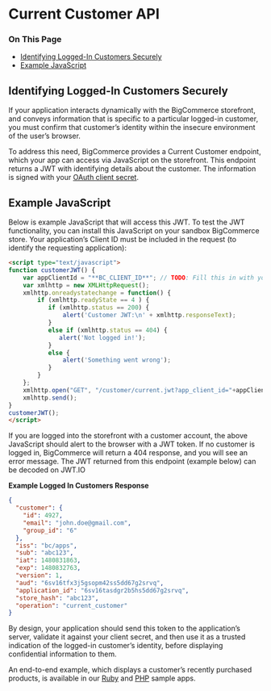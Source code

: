 <h1> Current Customer API </h1>
<div class="otp" id="no-index">
	<h3> On This Page </h3>
	<ul>
		<li><a href="#current-customer_identifying-logged-in-customers">Identifying Logged-In Customers Securely</a></li>
    <li><a href="#current-customer_logged-in-customers-javascript">Example JavaScript</a></li>
	</ul>
</div>

<a href='#current-customer_identifying-logged-in-customers' aria-hidden='true' class='block-anchor'  id='current-customer_identifying-logged-in-customers'><i aria-hidden='true' class='linkify icon'></i></a>

## Identifying Logged-In Customers Securely

If your application interacts dynamically with the BigCommerce storefront, and conveys information that is specific to a particular logged-in customer, you must confirm that customer’s identity within the insecure environment of the user’s browser.

To address this need, BigCommerce provides a Current Customer endpoint, which your app can access via JavaScript on the storefront. This endpoint returns a JWT with identifying details about the customer. The information is signed with your [OAuth client secret](/api-docs/getting-started/basics/authentication#authentication_client-id-secret).

<a href='#current-customer_logged-in-customers-javascript' aria-hidden='true' class='block-anchor'  id='current-customer_logged-in-customers-javascript'><i aria-hidden='true' class='linkify icon'></i></a>

## Example JavaScript

Below is example JavaScript that will access this JWT. To test the JWT functionality, you can install this JavaScript on your sandbox BigCommerce store. Your application’s Client ID must be included in the request (to identify the requesting application):

<a href='#identify-customers-script' aria-hidden='true' class='block-anchor'  id='identify-customers-script'><i aria-hidden='true' class='linkify icon'></i></a>


<!--
title: "Identify Logged In Customers"
subtitle: ""
lineNumbers: true
-->

```html
<script type="text/javascript">
function customerJWT() {  
    var appClientId = "**BC_CLIENT_ID**"; // TODO: Fill this in with your app's client ID
    var xmlhttp = new XMLHttpRequest();
    xmlhttp.onreadystatechange = function() {
        if (xmlhttp.readyState == 4 ) {
           if (xmlhttp.status == 200) {
               alert('Customer JWT:\n' + xmlhttp.responseText);
           }
           else if (xmlhttp.status == 404) {
              alert('Not logged in!');
           }
           else {
               alert('Something went wrong');
           }
        }
    };
    xmlhttp.open("GET", "/customer/current.jwt?app_client_id="+appClientId, true);
    xmlhttp.send();
}
customerJWT();
</script>

```

If you are logged into the storefront with a customer account, the above JavaScript should alert to the browser with a JWT token. If no customer is logged in, BigCommerce will return a 404 response, and you will see an error message. The JWT returned from this endpoint (example below) can be decoded on JWT.IO

<a href='#logged-in-customer-response' aria-hidden='true' class='block-anchor'  id='logged-in-customer-response'><i aria-hidden='true' class='linkify icon'></i></a>

<!--
title: "Logged in Customers Response"
subtitle: ""
lineNumbers: true
-->

**Example Logged In Customers Response**

```json
{
  "customer": {
    "id": 4927,
    "email": "john.doe@gmail.com",
    "group_id": "6"
  },
  "iss": "bc/apps",
  "sub": "abc123",
  "iat": 1480831863,
  "exp": 1480832763,
  "version": 1,
  "aud": "6sv16tfx3j5gsopm42ss5dd67g2srvq",
  "application_id": "6sv16tasdgr2b5hs5dd67g2srvq",
  "store_hash": "abc123",
  "operation": "current_customer"
}
```

By design, your application should send this token to the application’s server, validate it against your client secret, and then use it as a trusted indication of the logged-in customer’s identity, before displaying confidential information to them. 

An end-to-end example, which displays a customer’s recently purchased products, is available in our [Ruby](https://github.com/bigcommerce/hello-world-app-ruby-sinatra/) and [PHP](https://github.com/bigcommerce/hello-world-app-php-silex/) sample apps.

